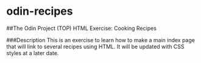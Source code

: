 ﻿# odin-recipes

##The Odin Project (TOP) HTML Exercise: Cooking Recipes

###Description
This is an exercise to learn how to make a main index page that will link to several recipes using HTML. It will be updated with CSS styles at a later date.
